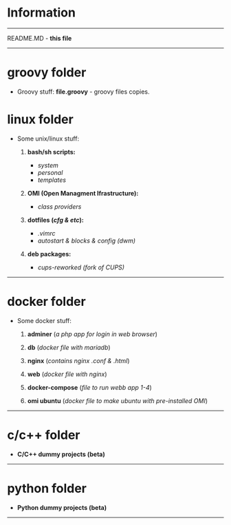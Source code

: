 # Information
***
README.MD - **this file**
***
# groovy folder

+ Groovy stuff:
    **file.groovy** - groovy files copies.

        
# linux folder

+ Some unix/linux stuff:
    1. **bash/sh scripts:**
        - *system*
        - *personal*
        - *templates*

    2. **OMI (**Open Managment Ifrastructure**):**
        - *class providers*

    3. **dotfiles (*cfg & etc*):**
        - *.vimrc*
        - *autostart & blocks & config (*dwm*)*

    4. **deb packages:**
        - *cups-reworked (*fork of CUPS*)*

***
# docker folder

+ Some docker stuff:

    1. **adminer** (*a php app for login in web browser*)

    2. **db** (*docker file with mariadb*)

    3. **nginx** (*contains nginx .conf & .html*)

    4. **web** (*docker file with nginx*)

    5. **docker-compose** (*file to run webb app 1-4*)

    6. **omi ubuntu** (*docker file to make ubuntu with pre-installed OMI*) 
***
# c/c++ folder

+ **C/C++ dummy projects (beta)**
***
# python folder

+ **Python dummy projects (beta)**
***
